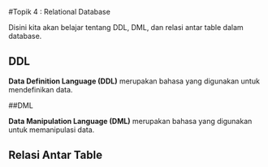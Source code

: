 #Topik 4 : Relational Database

Disini kita akan belajar tentang DDL, DML, dan relasi antar table dalam database.



## DDL

**Data Definition Language (DDL)** merupakan bahasa yang digunakan untuk mendefinikan data.



##DML

**Data Manipulation Language (DML)** merupakan bahasa yang digunakan untuk memanipulasi data.



## Relasi Antar Table

